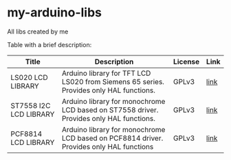 # my-arduino-libs
All libs created by me

Table with a brief description:

| Title | Description | License | Link |
| ------------- | ------------- | ------------- | ------------- |
| LS020 LCD LIBRARY  | Arduino library for TFT LCD LS020 from Siemens 65 series. Provides only HAL functions. | GPLv3 | [link](https://github.com/kashapovd/LS020-SIEMENS-TFTLCD-Library/tree/master) |
| ST7558 I2C LCD LIBRARY | Arduino library for monochrome LCD based on ST7558 driver. Provides only HAL functions. | GPLv3 | [link](https://github.com/kashapovd/Motorola-LCD-ST7558-library/tree/master) |
| PCF8814 LCD LIBRARY | Arduino library for monochrome LCD based on PCF8814 driver. Provides only HAL functions | GPLv3 | [link](https://github.com/kashapovd/PCF8814-Nokia-1100-LCD-library/tree/master) |
